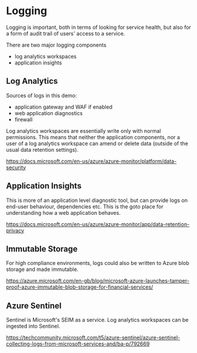 # Logging
Logging is important, both in terms of looking for service health, but also for a form of audit trail of users' access to a service.

There are two major logging components
* log analytics workspaces
* application insights

## Log Analytics
Sources of logs in this demo:
* application gateway and WAF if enabled
* web application diagnostics
* firewall

Log analytics workspaces are essentially write only with normal permissions. This means that neither the application components, nor a user of a log analytics workspace can amend or delete data (outside of the usual data retention settings). 

https://docs.microsoft.com/en-us/azure/azure-monitor/platform/data-security

## Application Insights
This is more of an application level diagnostic tool, but can provide logs on end-user behaviour, dependencies etc. This is the goto place for understanding how a web application behaves.

https://docs.microsoft.com/en-us/azure/azure-monitor/app/data-retention-privacy

## Immutable Storage
For high compliance environments, logs could also be written to Azure blob storage and made immutable.

https://azure.microsoft.com/en-gb/blog/microsoft-azure-launches-tamper-proof-azure-immutable-blob-storage-for-financial-services/

## Azure Sentinel
Sentinel is Microsoft's SEIM as a service. Log analytics workspaces can be ingested into Sentinel.

https://techcommunity.microsoft.com/t5/azure-sentinel/azure-sentinel-collecting-logs-from-microsoft-services-and/ba-p/792669
